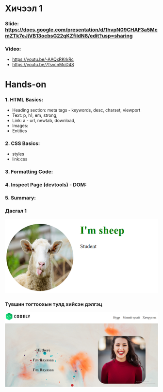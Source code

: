# Хичээл 1

### Slide: https://docs.google.com/presentation/d/1hvpN09CHAF3a5McmZTk7eJjVB13ocbsG22qKZfildN8/edit?usp=sharing

### Video:

- https://youtu.be/-AAQxRKrkRc
- https://youtu.be/7fsvcnMoD48

# Hands-on

### 1. HTML Basics:

- Heading section: meta tags - keywords, desc, charset, viewport
- Text: p, h1, em, strong,
- Link: a - url, newtab, download,
- Images:
- Entities

### 2. CSS Basics:

- styles
- link:css

### 3. Formatting Code:

### 4. Inspect Page (devtools) - DOM:

### 5. Summary:

### Дасгал 1

![Alt text](image.png)

### Түвшин тогтоохын тулд хийсэн дэлгэц

![Alt text](image-1.png)
